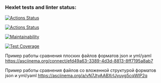### Hexlet tests and linter status:
[![Actions Status](https://github.com/AfViktor/frontend-project-46/actions/workflows/hexlet-check.yml/badge.svg)](https://github.com/AfViktor/frontend-project-46/actions)

[![Actions Status](https://github.com/AfViktor/frontend-project-46/actions/workflows/check.yml/badge.svg)](https://github.com/AfViktor/frontend-project-46/actions)

[![Maintainability](https://api.codeclimate.com/v1/badges/6cd37102cff86db6482c/maintainability)](https://codeclimate.com/github/AfViktor/frontend-project-46/maintainability)

[![Test Coverage](https://api.codeclimate.com/v1/badges/6cd37102cff86db6482c/test_coverage)](https://codeclimate.com/github/AfViktor/frontend-project-46/test_coverage)

Пример работы сравнения плоских файлов форматов json и yml/yaml
https://asciinema.org/connect/efd49a63-3389-4d3d-8813-8ff7195a8ab7

Пример работы сравнения файлов со вложенной структурой форматов json и yml/yaml
https://asciinema.org/a/vN7JtyAABXrIJyuyg5cqWlP2q